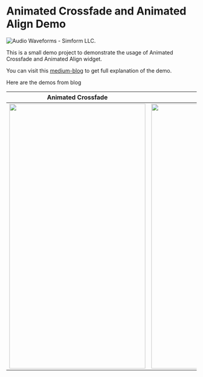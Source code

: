 # Animated Crossfade and Animated Align Demo

![Audio Waveforms - Simform LLC.](https://github.com/ujas-m-simformsolutions/animated_crossfade_and_align_demo/blob/master/assets/simformBanner.png)

This is a small demo project to demonstrate the usage of Animated Crossfade and Animated Align widget.

You can visit this [medium-blog](https://medium.com/@ujasthakkar54/animate-widgets-with-animatedcrossfade-and-animatedalign-72d76b91cf49) to get full explanation of the demo.

Here are the demos from blog

| Animated Crossfade |  Animated Align |
|---|---|
|<a href="https://raw.githubusercontent.com/ujas-m-simformsolutions/animated_crossfade_and_align_demo/master/assets/crossfade.gif"><img src="https://raw.githubusercontent.com/ujas-m-simformsolutions/animated_crossfade_and_align_demo/master/assets/crossfade.gif" width="360px;" height="700px;"/></a>  |  <a href="https://raw.githubusercontent.com/ujas-m-simformsolutions/animated_crossfade_and_align_demo/master/assets/align.gif"><img src="https://raw.githubusercontent.com/ujas-m-simformsolutions/animated_crossfade_and_align_demo/master/assets/align.gif" width="360px;" height="700px;"/></a> |

